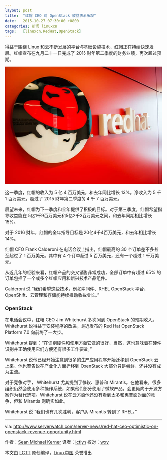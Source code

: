 ```yaml
---
layout: post
title:	"红帽 CEO 对 OpenStack 收益表示乐观"
date:	2015-10-27 07:30:00 +0800 
categories:	新闻 linuxcn 
tags:	[linuxcn,RedHat,OpenStack]
---
```



得益于围绕 Linux 和云不断发展的平台与基础设施技术，红帽正在持续快速发展。红帽宣布在九月二十一日完成了 2016 财年第二季度的财务业绩，再次超过预期。


![](/Asserts/Images/album/201510/27/000728jbe9po7e99ikfw4i.jpg)


这一季度，红帽的收入为 5 亿 4 百万美元，和去年同比增长 13%。净收入为 5 千 1 百万美元，超过了 2015 财年第二季度的 4 千 7 百万美元。


展望未来，红帽为下一季度和全年提供了积极的目标。对于第三季度，红帽希望指导收益能在 5亿1千9百万美元和5亿2千3百万美元之间，和去年同期相比增长 15%。


对于 2016 财年，红帽的全年指导目标是 20亿4千4百万美元，和去年相比增长 14%。


红帽 CFO Frank Calderoni 在电话会议上指出，红帽最高的 30 个订单差不多甚至超过了 1 百万美元。其中有 4 个订单超过 5 百万美元，还有一个超过 1 千万美元。


从近几年的经验来看，红帽产品的交叉销售非常成功，全部订单中有超过 65% 的订单包括了一个或多个红帽应用和新兴技术产品组件。


Calderoni 说 “我们希望这些技术，例如中间件、RHEL OpenStack 平台、OpenShift、云管理和存储能持续推动收益增长。”


### OpenStack


在电话会议中，红帽 CEO Jim Whitehurst 多次问到 OpenStack 的预期收入。Whitehurst 说得益于安装程序的改进，最近发布的 Red Hat OpenStack Platform 7.0 向前垮了一大步。


Whitehurst 提到：“在识别硬件和使用方面它做的很好，当然，这也意味着在硬件识别并正确使用它们方便还有很多工作要做。”


Whitehurst 说他已经开始注意到很多的生产应用程序开始迁移到 OpenStack 云上来。他也警告说在产业化方面迁移到 OpenStack 大部分只是尝鲜，还并没有成为主流。


对于竞争对手， Whitehurst 尤其提到了微软、惠普和 Mirantis。在他看来，很多组织仍然会使用多种操作系统，如果他们部分使用了微软产品，会更倾向于开源方案作为替代选项。Whitehurst 说在云方面他还没有看到太多和惠普面对面的竞争，但和 Mirantis 则确实如此。


Whitehurst 说 “我们也有几次胜利，客户从 Mirantis 转到了 RHEL。”




---


via: <http://www.serverwatch.com/server-news/red-hat-ceo-optimistic-on-openstack-revenue-opportunity.html>


作者：[Sean Michael Kerner](http://www.serverwatch.com/author/Sean-Michael-Kerner-101580.htm) 译者：[ictlyh](http://mutouxiaogui.cn/blog) 校对：[wxy](https://github.com/wxy)


本文由 [LCTT](https://github.com/LCTT/TranslateProject) 原创编译，[Linux中国](https://linux.cn/) 荣誉推出
